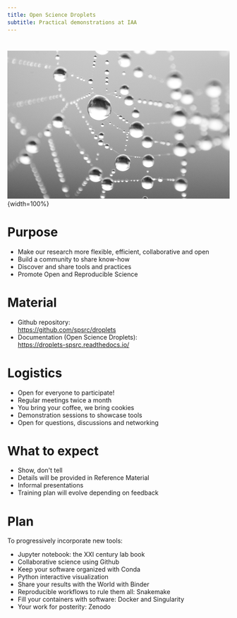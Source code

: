 ```yaml
---
title: Open Science Droplets
subtitle: Practical demonstrations at IAA
---
```


# 
![](../water_droplets.png){width=100%}

# Purpose
- Make our research more flexible, efficient, collaborative and open
- Build a community to share know-how
- Discover and share tools and practices
- Promote Open and Reproducible Science
 
# Material
- Github repository:  
https://github.com/spsrc/droplets
- Documentation (Open Science Droplets):  
https://droplets-spsrc.readthedocs.io/

# Logistics
- Open for everyone to participate!
- Regular meetings twice a month
- You bring your coffee, we bring cookies
- Demonstration sessions to showcase tools
- Open for questions, discussions and networking

# What to expect
- Show, don't tell
- Details will be provided in Reference Material
- Informal presentations
- Training plan will evolve depending on feedback

# Plan

To progressively incorporate new tools:

* Jupyter notebook: the XXI century lab book
* Collaborative science using Github
* Keep your software organized with Conda
* Python interactive visualization
* Share your results with the World with Binder
* Reproducible workflows to rule them all: Snakemake
* Fill your containers with software: Docker and Singularity
* Your work for posterity: Zenodo



